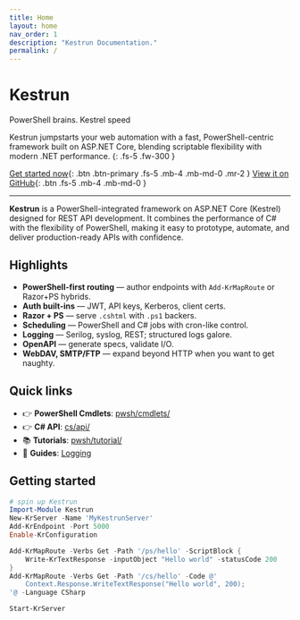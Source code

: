 ```yaml
---
title: Home
layout: home
nav_order: 1
description: "Kestrun Documentation."
permalink: /
---
```

<!-- markdownlint-disable MD033 -->
<h1 class="wordmark wordmark--gradient wordmark--glow">Kestrun</h1>
<p class="wordmark-tagline">
PowerShell brains. Kestrel speed
</p>

Kestrun jumpstarts your web automation with a fast, PowerShell-centric framework built on ASP.NET Core,
blending scriptable flexibility with modern .NET performance.
{: .fs-5 .fw-300 }

[Get started now](#getting-started){: .btn .btn-primary .fs-5 .mb-4 .mb-md-0 .mr-2 }
[View it on GitHub][Kestrun repo]{: .btn .fs-5 .mb-4 .mb-md-0 }

---

**Kestrun** is a PowerShell-integrated framework on ASP.NET Core (Kestrel) designed for REST API development.
It combines the performance of C# with the flexibility of PowerShell, making it easy to prototype, automate, and deliver production-ready APIs with confidence.

## Highlights

- **PowerShell-first routing** — author endpoints with `Add-KrMapRoute` or Razor+PS hybrids.
- **Auth built-ins** — JWT, API keys, Kerberos, client certs.
- **Razor + PS** — serve `.cshtml` with `.ps1` backers.
- **Scheduling** — PowerShell and C# jobs with cron-like control.
- **Logging** — Serilog, syslog, REST; structured logs galore.
- **OpenAPI** — generate specs, validate I/O.
- **WebDAV, SMTP/FTP** — expand beyond HTTP when you want to get naughty.

## Quick links

- 👉 **PowerShell Cmdlets**: [pwsh/cmdlets/](/pwsh/cmdlets/)
- 👉 **C# API**: [cs/api/](/cs/api/)
- 📚 **Tutorials**: [pwsh/tutorial/](/pwsh/tutorial/)
- 📘 **Guides**: [Logging](/guides/)

## Getting started

```powershell
# spin up Kestrun
Import-Module Kestrun
New-KrServer -Name 'MyKestrunServer'
Add-KrEndpoint -Port 5000
Enable-KrConfiguration

Add-KrMapRoute -Verbs Get -Path '/ps/hello' -ScriptBlock {
    Write-KrTextResponse -inputObject "Hello world" -statusCode 200
}
Add-KrMapRoute -Verbs Get -Path '/cs/hello' -Code @'
    Context.Response.WriteTextResponse("Hello world", 200);
'@ -Language CSharp

Start-KrServer

```

[Kestrun repo]: https://github.com/kestrun/kestrun
